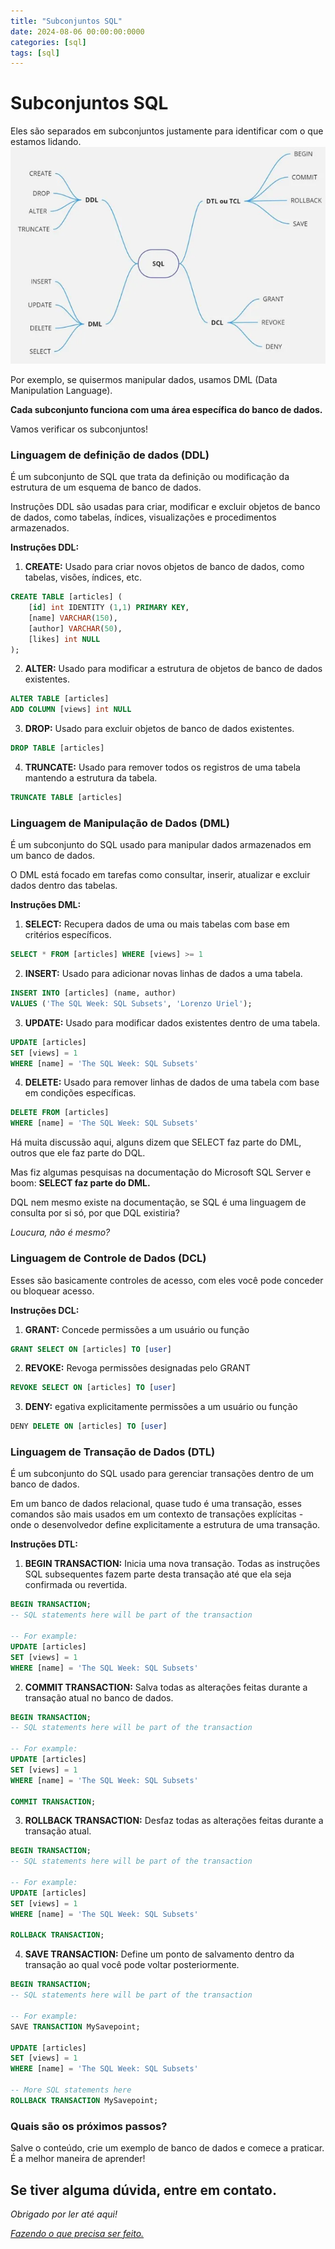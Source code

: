```yaml
---
title: "Subconjuntos SQL"
date: 2024-08-06 00:00:00:0000
categories: [sql]
tags: [sql]
---
```


# Subconjuntos SQL

Eles são separados em subconjuntos justamente para identificar com o que estamos lidando.
![subsets](/assets/images/2024-08-06-subsets/subsets.png)

Por exemplo, se quisermos manipular dados, usamos DML (Data Manipulation Language).

**Cada subconjunto funciona com uma área específica do banco de dados.**

Vamos verificar os subconjuntos!

### Linguagem de definição de dados (DDL)
É um subconjunto de SQL que trata da definição ou modificação da estrutura de um esquema de banco de dados.

Instruções DDL são usadas para criar, modificar e excluir objetos de banco de dados, como tabelas, índices, visualizações e procedimentos armazenados.

**Instruções DDL:**
1. **CREATE:** Usado para criar novos objetos de banco de dados, como tabelas, visões, índices, etc.
```sql
CREATE TABLE [articles] ( 
    [id] int IDENTITY (1,1) PRIMARY KEY, 
    [name] VARCHAR(150), 
    [author] VARCHAR(50),
    [likes] int NULL
);
```

2. **ALTER:** Usado para modificar a estrutura de objetos de banco de dados existentes.
```sql
ALTER TABLE [articles]
ADD COLUMN [views] int NULL
```

3. **DROP:** Usado para excluir objetos de banco de dados existentes.
```sql
DROP TABLE [articles]
```

4. **TRUNCATE:** Usado para remover todos os registros de uma tabela mantendo a estrutura da tabela.
```sql
TRUNCATE TABLE [articles]
```

### Linguagem de Manipulação de Dados (DML)
É um subconjunto do SQL usado para manipular dados armazenados em um banco de dados.

O DML está focado em tarefas como consultar, inserir, atualizar e excluir dados dentro das tabelas.

**Instruções DML:**
1. **SELECT:** Recupera dados de uma ou mais tabelas com base em critérios específicos.
```sql
SELECT * FROM [articles] WHERE [views] >= 1
```

2. **INSERT:** Usado para adicionar novas linhas de dados a uma tabela.
```sql
INSERT INTO [articles] (name, author) 
VALUES ('The SQL Week: SQL Subsets', 'Lorenzo Uriel');
```

3. **UPDATE:** Usado para modificar dados existentes dentro de uma tabela.
```sql
UPDATE [articles] 
SET [views] = 1
WHERE [name] = 'The SQL Week: SQL Subsets'
```

4. **DELETE:** Usado para remover linhas de dados de uma tabela com base em condições específicas.
```sql
DELETE FROM [articles] 
WHERE [name] = 'The SQL Week: SQL Subsets'
```

Há muita discussão aqui, alguns dizem que SELECT faz parte do DML, outros que ele faz parte do DQL.

Mas fiz algumas pesquisas na documentação do Microsoft SQL Server e boom: **SELECT faz parte do DML.**

DQL nem mesmo existe na documentação, se SQL é uma linguagem de consulta por si só, por que DQL existiria?

*Loucura, não é mesmo?*

### Linguagem de Controle de Dados (DCL)
Esses são basicamente controles de acesso, com eles você pode conceder ou bloquear acesso.

**Instruções DCL:**

1. **GRANT:** Concede permissões a um usuário ou função
```sql
GRANT SELECT ON [articles] TO [user]
```

2. **REVOKE:** Revoga permissões designadas pelo GRANT
```sql
REVOKE SELECT ON [articles] TO [user]
```

3. **DENY:** egativa explicitamente permissões a um usuário ou função
```sql
DENY DELETE ON [articles] TO [user]
```

### Linguagem de Transação de Dados (DTL)
É um subconjunto do SQL usado para gerenciar transações dentro de um banco de dados.

Em um banco de dados relacional, quase tudo é uma transação, esses comandos são mais usados em um contexto de transações explícitas - onde o desenvolvedor define explicitamente a estrutura de uma transação.

**Instruções DTL:**
1. **BEGIN TRANSACTION:** Inicia uma nova transação. Todas as instruções SQL subsequentes fazem parte desta transação até que ela seja confirmada ou revertida.
```sql
BEGIN TRANSACTION;
-- SQL statements here will be part of the transaction

-- For example:
UPDATE [articles] 
SET [views] = 1
WHERE [name] = 'The SQL Week: SQL Subsets'
```

2. **COMMIT TRANSACTION:** Salva todas as alterações feitas durante a transação atual no banco de dados.
```sql
BEGIN TRANSACTION;
-- SQL statements here will be part of the transaction

-- For example:
UPDATE [articles] 
SET [views] = 1
WHERE [name] = 'The SQL Week: SQL Subsets'

COMMIT TRANSACTION;
```

3. **ROLLBACK TRANSACTION:** Desfaz todas as alterações feitas durante a transação atual.
```sql
BEGIN TRANSACTION;
-- SQL statements here will be part of the transaction

-- For example:
UPDATE [articles] 
SET [views] = 1
WHERE [name] = 'The SQL Week: SQL Subsets'

ROLLBACK TRANSACTION;
```

4. **SAVE TRANSACTION:** Define um ponto de salvamento dentro da transação ao qual você pode voltar posteriormente.
```sql
BEGIN TRANSACTION;
-- SQL statements here will be part of the transaction

-- For example:
SAVE TRANSACTION MySavepoint;

UPDATE [articles] 
SET [views] = 1
WHERE [name] = 'The SQL Week: SQL Subsets'

-- More SQL statements here
ROLLBACK TRANSACTION MySavepoint;
```

### Quais são os próximos passos?
Salve o conteúdo, crie um exemplo de banco de dados e comece a praticar. É a melhor maneira de aprender! 

Se tiver alguma dúvida, entre em contato.
---

*Obrigado por ler até aqui!*

[*Fazendo o que precisa ser feito.*](https://linktr.ee/lorenzo_uriel)

